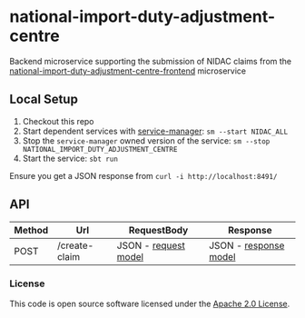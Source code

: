 # national-import-duty-adjustment-centre

Backend microservice supporting the submission of NIDAC claims from the [national-import-duty-adjustment-centre-frontend](https://github.com/hmrc/national-import-duty-adjustment-centre-frontend) microservice

## Local Setup

1. Checkout this repo
1. Start dependent services with [service-manager](https://github.com/hmrc/service-manager): `sm --start NIDAC_ALL`
1. Stop the `service-manager` owned version of the service: `sm --stop NATIONAL_IMPORT_DUTY_ADJUSTMENT_CENTRE`
1. Start the service: `sbt run`

Ensure you get a JSON response from `curl -i http://localhost:8491/`

## API

| Method | Url | RequestBody | Response | 
| --- | --- | --- | --- |
| POST | /create-claim | JSON - [request model](./app/uk/gov/hmrc/nationalimportdutyadjustmentcentre/models/CreateClaimRequest.scala) | JSON - [response model](./app/uk/gov/hmrc/nationalimportdutyadjustmentcentre/models/CreateClaimResponse.scala) |

### License

This code is open source software licensed under the [Apache 2.0 License]("http://www.apache.org/licenses/LICENSE-2.0.html").
